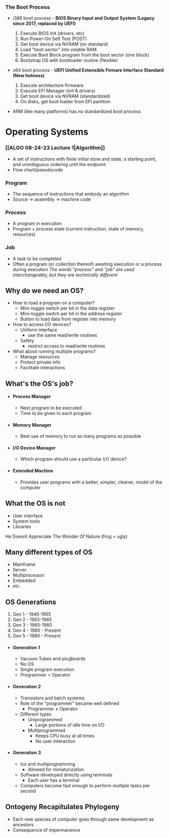 ### The Boot Process 
- i386 boot process - **BIOS
	Binary Input and Output System (Legacy since 2017, replaced by UEFI)**
    1. Execute BIOS Init (drivers, etc)
    2. Run Power-On Self Test (POST)
    3. Get boot device via NVRAM (no standard)
    4. Load "boot sector" into volatile RAM
    5. Execute Boot Block program from the boot sector (one block)
    6. Bootstrap OS with bootloader routine (flexible)

- x64 boot process - **UEFI
    Unified Extensible Firmare Interface Standard (New hotness)**
    1. Execute architecture firmware
    2. Execute EFI Manager (init & drivers)
    3. Get boot device via NVRAM (standardized)
    4. On disks, get boot loader from EFI partition

- ARM (like many platforms) has no standardized boot process

# Operating Systems

### [[ALGO 08-24-23 Lecture 1|Algorithm]] 
- A set of instructions with finite initial store and state, a starting point, and unimbiguous ordering until the endpoint
- Flow chart/pseudocode
### Program
- The sequence of instructions that embody an algorithm
- Source -> assembly -> machine code
### Process
- A program in execution
- Program + process state (current instruction, state of memory, resources)
### Job
- A task to be completed
- Often a program (or collection thereof) awaiting execution or a process during execution
    *The words "process" and "job" are used interchangeably, but they are technically different*

## Why do we need an OS?
- How to load a program on a computer?
    - Mini-toggle switch per bit in the data register
    - Mini-toggle switch per bit in the address register
    - Button to load data from register into memory
- How to access I/O devices?
    - Uniform interface
        - use the same read/write routines
    - Safety
        - restrict access to read/write routines
- What about running multiple programs?
    - Manage resources
    - Protect private info 
    - Facilitate interactions

## What's the OS's job?
- #### Process Manager
    - Next program to be executed
    - Time to be given to each program
- #### Memory Manager
    - Best use of memory to run as many programs as possible
- #### I/O Device Manager
    - Which program should use a particular I/O device?
- #### Extended Machine
    - Provides user programs with a better, simpler, cleaner, model of the computer

## What the OS is not
- User interface
- System tools
- Libraries

He Doesnt Appreciate The Wonder Of Nature (frog = ugly)

## Many different types of OS
- Mainframe
- Server
- Multiprocessor
- Embedded
- etc.

## OS Generations
1. Gen 1 - 1945-1955
2. Gen 2 - 1955-1965
3. Gen 3 - 1965-1980
4. Gen 4 - 1980 - Present
5. Gen 5 - 1990 - Present

- #### Generation 1
    - Vacuum Tubes and plugboards
    - No OS
    - Single program execution
    - Programmer = Operator
- #### Generation 2
    - Transistors and batch systems
    - Role of the "programmer" became well defined
        - Programmer $\ne$ Operator
    - Different types
        - Uniprogrammed
            - Large portions of idle time on I/O
        - Multiprogrammed
            - Keeps CPU busy at all times
            - No user interaction
- #### Generation 3
    - Ics and multiprogramming
        - Allowed for miniaturization
    - Software developed directly using terminals
        - Each user has a terminal
    - Computers become fast enough to perform multiple tasks per second

## Ontogeny Recapitulates Phylogeny
- Each new species of computer goes through same development as ancestors
- Consequence of impermanence

